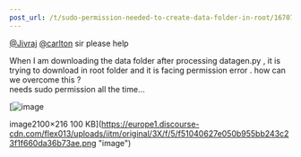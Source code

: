 ```yaml
---
post_url: /t/sudo-permission-needed-to-create-data-folder-in-root/167072/1
---
```

[@Jivraj](/u/jivraj) [@carlton](/u/carlton) sir please help

When I am downloading the data folder after processing datagen.py , it is trying to download in root folder and it is facing permission error . how can we overcome this ?  
needs sudo permission all the time…  

[![image](https://europe1.discourse-cdn.com/flex013/uploads/iitm/optimized/3X/f/5/f51040627e050b955bb243c23f1f660da36b73ae_2_690x70.png)

image2100×216 100 KB](https://europe1.discourse-cdn.com/flex013/uploads/iitm/original/3X/f/5/f51040627e050b955bb243c23f1f660da36b73ae.png "image")